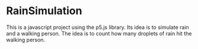 # RainSimulation
This is a javascript project using the p5.js library. Its idea is to simulate rain and a walking person. The idea is to count how many droplets of rain hit the walking person.

